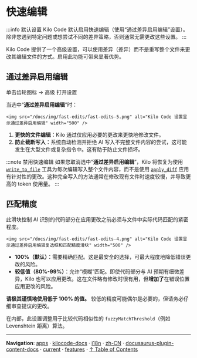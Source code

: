 # 快速编辑

:::info 默认设置
Kilo Code 默认启用快速编辑（使用“通过差异启用编辑”设置）。除非您遇到特定问题或想尝试不同的差异策略，否则通常无需更改这些设置。
:::

Kilo Code 提供了一个高级设置，可以使用差异（差异）而不是重写整个文件来更改其编辑文件的方式。启用此功能可带来显著优势。

## 通过差异启用编辑

单击齿轮图标 <Codicon name="gear" /> → 高级 打开设置

当选中“**通过差异启用编辑**”时：

    <img src="/docs/img/fast-edits/fast-edits-5.png" alt="Kilo Code 设置显示通过差异启用编辑" width="500" />

1.  **更快的文件编辑**：Kilo 通过仅应用必要的更改来更快地修改文件。
2.  **防止截断写入**：系统自动检测并拒绝 AI 写入不完整文件内容的尝试，这可能发生在大型文件或复杂指令中。这有助于防止文件损坏。

:::note 禁用快速编辑
如果您取消选中“**通过差异启用编辑**”，Kilo 将恢复为使用 [`write_to_file`](/features/tools/write-to-file) 工具为每次编辑写入整个文件内容，而不是使用 [`apply_diff`](/features/tools/apply-diff) 应用有针对性的更改。这种完全写入的方法通常在修改现有文件时速度较慢，并导致更高的 token 使用量。
:::

## 匹配精度

此滑块控制 AI 识别的代码部分在应用更改之前必须与文件中实际代码匹配的紧密程度。

    <img src="/docs/img/fast-edits/fast-edits-4.png" alt="Kilo Code 设置显示通过差异启用编辑复选框和匹配精度滑块" width="500" />

- **100%（默认）**：需要精确匹配。这是最安全的选择，可最大程度地降低错误更改的风险。
- **较低值（80%-99%）**：允许“模糊”匹配。即使代码部分与 AI 预期有细微差异，Kilo 也可以应用更改。这在文件略有修改时很有用，但**增加了**在错误位置应用更改的风险。

**请极其谨慎地使用低于 100% 的值。** 较低的精度可能偶尔是必要的，但请务必仔细审查提议的更改。

在内部，此设置调整用于比较代码相似性的 `fuzzyMatchThreshold`（例如 Levenshtein 距离）算法。

---

**Navigation**: [apps](../../../../../../../apps/) · [kilocode-docs](../../../../../../apps/kilocode-docs/) · [i18n](../../../../../apps/kilocode-docs/i18n/) · [zh-CN](../../../../apps/kilocode-docs/i18n/zh-CN/) · [docusaurus-plugin-content-docs](../../../apps/kilocode-docs/i18n/zh-CN/docusaurus-plugin-content-docs/) · [current](../../apps/kilocode-docs/i18n/zh-CN/docusaurus-plugin-content-docs/current/) · [features](../apps/kilocode-docs/i18n/zh-CN/docusaurus-plugin-content-docs/current/features/) · [↑ Table of Contents](#fast-edits)
